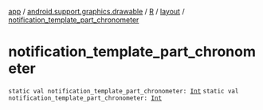 [app](../../../index.md) / [android.support.graphics.drawable](../../index.md) / [R](../index.md) / [layout](index.md) / [notification_template_part_chronometer](.)

# notification_template_part_chronometer

`static val notification_template_part_chronometer: `[`Int`](https://kotlinlang.org/api/latest/jvm/stdlib/kotlin/-int/index.html)
`static val notification_template_part_chronometer: `[`Int`](https://kotlinlang.org/api/latest/jvm/stdlib/kotlin/-int/index.html)